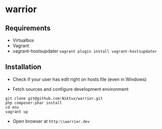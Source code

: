 warrior
=======

Requirements
------------
* Virtualbox
* Vagrant
* vagrant-hostsupdater 
 `vagrant plugin install vagrant-hostsupdater`

Installation
------------
* Check if your user has edit right on hosts file (even in Windows)

* Fetch sources and configure development environment
```
git clone git@github.com:Niktux/warrior.git
php composer.phar install
cd env
vagrant up
```

* Open browser at `http:\\warrior.dev`
